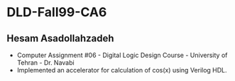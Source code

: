 # DLD-Fall99-CA6
## Hesam Asadollahzadeh
* Computer Assignment #06 - Digital Logic Design Course - University of Tehran - Dr. Navabi
* Implemented an accelerator for calculation of cos(x) using Verilog HDL.
